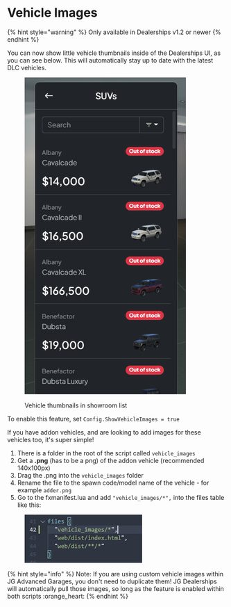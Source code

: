 # Vehicle Images

{% hint style="warning" %}
Only available in Dealerships v1.2 or newer
{% endhint %}

You can now show little vehicle thumbnails inside of the Dealerships UI, as you can see below. This will automatically stay up to date with the latest DLC vehicles.

<figure><img src="../.gitbook/assets/image (1) (1) (1) (1) (1).png" alt=""><figcaption><p>Vehicle thumbnails in showroom list</p></figcaption></figure>

To enable this feature, set `Config.ShowVehicleImages = true`

If you have addon vehicles, and are looking to add images for these vehicles too, it's super simple!&#x20;

1. There is a folder in the root of the script called `vehicle_images`
2. Get a **.png** (has to be a png) of the addon vehicle (recommended 140x100px)
3. Drag the .png into the `vehicle_images` folder
4. Rename the file to the spawn code/model name of the vehicle - for example `adder.png`
5. Go to the fxmanifest.lua and add `"vehicle_images/*",` into the files table like this:

<figure><img src="../.gitbook/assets/image (32).png" alt=""><figcaption></figcaption></figure>

{% hint style="info" %}
Note: If you are using custom vehicle images within JG Advanced Garages, you don't need to duplicate them! JG Dealerships will automatically pull those images, so long as the feature is enabled within both scripts :orange\_heart:
{% endhint %}
